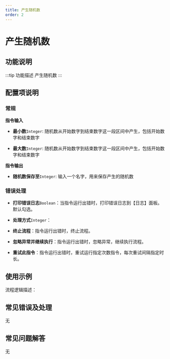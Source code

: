 ```yaml
---
title: 产生随机数
order: 2
---
```


# 产生随机数

## 功能说明

:::tip 功能描述
产生随机数
:::

## 配置项说明

### 常规

**指令输入**

- **最小数**`Integer`: 随机数从开始数字到结束数字这一段区间中产生，包括开始数字和结束数字

- **最大数**`Integer`: 随机数从开始数字到结束数字这一段区间中产生，包括开始数字和结束数字


**指令输出**

- **随机数保存至**`Integer`: 输入一个名字，用来保存产生的随机数

### 错误处理

- **打印错误日志**`Boolean`：当指令运行出错时，打印错误日志到【日志】面板。默认勾选。

- **处理方式**`Integer`：

 - **终止流程**：指令运行出错时，终止流程。

 - **忽略异常并继续执行**：指令运行出错时，忽略异常，继续执行流程。

 - **重试此指令**：指令运行出错时，重试运行指定次数指令，每次重试间隔指定时长。

## 使用示例

流程逻辑描述：

## 常见错误及处理

无

## 常见问题解答

无

